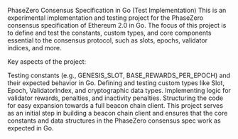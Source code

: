 PhaseZero Consensus Specification in Go (Test Implementation)
This is an experimental implementation and testing project for the PhaseZero consensus specification of Ethereum 2.0 in Go. The focus of this project is to define and test the constants, custom types, and core components essential to the consensus protocol, such as slots, epochs, validator indices, and more.

Key aspects of the project:

Testing constants (e.g., GENESIS_SLOT, BASE_REWARDS_PER_EPOCH) and their expected behavior in Go.
Defining and testing custom types like Slot, Epoch, ValidatorIndex, and cryptographic data types.
Implementing logic for validator rewards, penalties, and inactivity penalties.
Structuring the code for easy expansion towards a full beacon chain client.
This project serves as an initial step in building a beacon chain client and ensures that the core constants and data structures in the PhaseZero consensus spec work as expected in Go.
